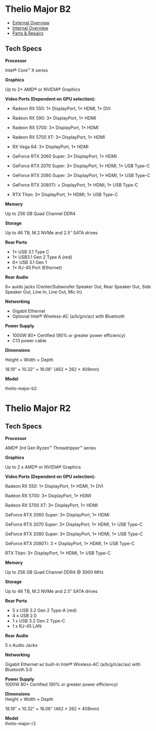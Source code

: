 # Thelio Major B2

- [External Overview](./external-overview.md)
- [Internal Overview](./internal-overview.md)
- [Parts & Repairs](./repairs.md)

## Tech Specs

**Processor** 	

Intel® Core™ X series

**Graphics** 	

Up to 2× AMD® or NVIDIA® Graphics

**Video Ports (Dependent on GPU selection):**

- Radeon RX 550: 1× DisplayPort, 1× HDMI, 1× DVI

- Radeon RX 590: 3× DisplayPort, 1× HDMI

- Radeon RX 5700: 3× DisplayPort, 1× HDMI

- Radeon RX 5700 XT: 3× DisplayPort, 1× HDMI

- RX Vega 64: 3× DisplayPort, 1× HDMI

- GeForce RTX 2060 Super: 3× DisplayPort, 1× HDMI

- GeForce RTX 2070 Super: 3× DisplayPort, 1× HDMI, 1× USB Type-C

- GeForce RTX 2080 Super: 3× DisplayPort, 1× HDMI, 1× USB Type-C

- GeForce RTX 2080Ti: × DisplayPort, 1× HDMI, 1× USB Type-C

- RTX Titan: 3× DisplayPort, 1× HDMI, 1× USB Type-C

**Memory** 	

Up to 256 GB Quad Channel DDR4

**Storage** 	

Up to 46 TB, M.2 NVMe and 2.5″ SATA drives

**Rear Ports** 	

- 1× USB 3.1 Type C
- 1× USB3.1 Gen 2 Type A (red)
- 6× USB 3.1 Gen 1
- 1× RJ-45 Port (Ethernet)

**Rear Audio** 	

6× auido jacks (Center/Subwoofer Speaker Out, Rear Speaker Out, Side Speaker Out, Line In, Line Out, Mic In)

**Networking** 	

- Gigabit Ethernet
- Optional Intel® Wireless-AC (a/b/g/n/ac) with Bluetooth

**Power Supply** 	

- 1000W 80+ Certified (90% or greater power efficiency)
- C13 power cable

**Dimensions** 	

Height × Width × Depth

18.19″ × 10.32″ × 16.06″ (462 × 262 × 408mm)

**Model** 	

thelio-major-b2


# Thelio Major R2

## Tech Specs

**Processor**

AMD® 3rd Gen Ryzen™ Threadripper™ series

**Graphics** 	

Up to 2 x AMD® or NVIDIA® Graphics

**Video Ports (Dependent on GPU selection):**

Radeon RX 550: 1× DisplayPort, 1× HDMI, 1× DVI

Radeon RX 5700: 3× DisplayPort, 1× HDMI

Radeon RX 5700 XT: 3× DisplayPort, 1× HDMI

GeForce RTX 2060 Super: 3× DisplayPort, 1× HDMI

GeForce RTX 2070 Super: 3× DisplayPort, 1× HDMI, 1× USB Type-C

GeForce RTX 2080 Super: 3× DisplayPort, 1× HDMI, 1× USB Type-C

GeForce RTX 2080Ti: 3 × DisplayPort, 1× HDMI, 1× USB Type-C

RTX Titan: 3× DisplayPort, 1× HDMI, 1× USB Type-C


**Memory** 	

Up to 256 GB Quad Channel DDR4 @ 3000 MHz

**Storage** 	

Up to 46 TB, M.2 NVMe and 2.5″ SATA drives

**Rear Ports** 	

- 5 x USB 3.2 Gen 2 Type-A (red)
- 4 x USB 2.0
- 1 x USB 3.2 Gen 2 Type-C
- 1 x RJ-45 LAN

**Rear Audio**

5 x Audio Jacks

**Networking** 	

Gigabit Ethernet w/ built-in Intel® Wireless-AC (a/b/g/n/ac/ax) with Bluetooth 5.0

**Power Supply** 	
1000W 80+ Certified (90% or greater power efficiency)

**Dimensions** 	
Height × Width × Depth

18.19″ × 10.32″ × 16.06″ (462 × 262 × 408mm)

**Model** 	
thelio-major-r2
